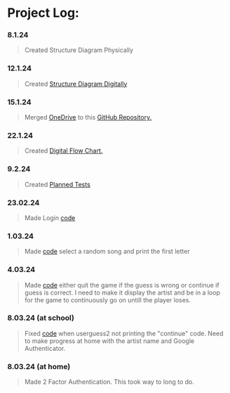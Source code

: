 # Project Log:

### 8.1.24
>Created Structure Diagram Physically

### 12.1.24 
>Created [Structure Diagram Digitally](https://github.com/KainSummerfield1/ComputerScienceProject/blob/main/StructureDiagram.png)

### 15.1.24
>Merged [OneDrive](https://www.microsoft.com/en-gb/microsoft-365/onedrive/online-cloud-storage) to this [GitHub Repository.](https://github.com/KainSummerfield1/ComputerScienceProject)

### 22.1.24
>Created [Digital Flow Chart.](https://github.com/KainSummerfield1/ComputerScienceProject/blob/main/flowchart.png)

### 9.2.24
>Created [Planned Tests](https://github.com/KainSummerfield1/ComputerScienceProject/blob/main/tests)

### 23.02.24
>Made Login [code](https://github.com/KainSummerfield1/ComputerScienceProject/blob/main/Project.py)

### 1.03.24
>Made [code](https://github.com/KainSummerfield1/ComputerScienceProject/blob/main/Project.py) select a random song and print the first letter

### 4.03.24
>Made [code](https://github.com/KainSummerfield1/ComputerScienceProject/blob/main/Project.py) either quit the game if the guess is wrong or continue if guess is correct. I need to make it display the artist and be in a loop for the game to continuously go on untill the player loses.

### 8.03.24 (at school)
>Fixed [code](https://github.com/KainSummerfield1/ComputerScienceProject/blob/main/Project.py) when userguess2 not printing the "continue" code. Need to make progress at home with the artist name and Google Authenticator.

### 8.03.24 (at home)
>Made 2 Factor Authentication. This took way to long to do.
